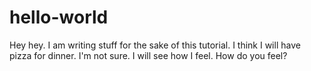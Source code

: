 # hello-world

Hey hey. I am writing stuff for the sake of this tutorial. I think I will have pizza for dinner. I'm not sure. 
I will see how I feel. How do you feel?
